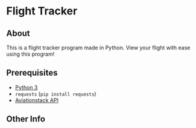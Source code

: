 # Flight Tracker

## About

This is a flight tracker program made in Python. View your flight with ease using this program!

## Prerequisites

- [Python 3](https://www.python.org/downloads/)
- `requests` (`pip install requests`)
- [Aviationstack API](https://aviationstack.com/dashboard)

## Other Info
